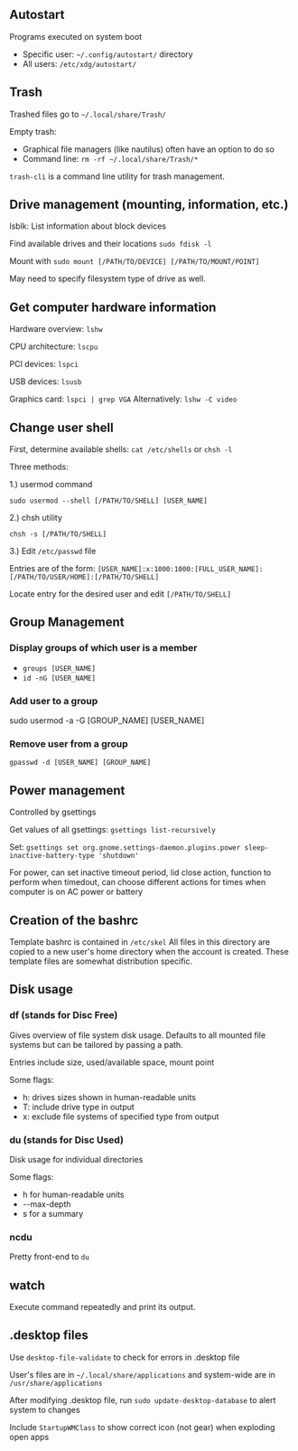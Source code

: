 ## Autostart

Programs executed on system boot
* Specific user: `~/.config/autostart/` directory
* All users:  `/etc/xdg/autostart/`


## Trash

Trashed files go to `~/.local/share/Trash/`

Empty trash:
* Graphical file managers (like nautilus) often have an option to do so
* Command line:  `rm -rf ~/.local/share/Trash/*`


`trash-cli` is a command line utility for trash management.





## Drive management (mounting, information, etc.)

lsblk:  List information about block devices

Find available drives and their locations
`sudo fdisk -l`

Mount with
`sudo mount [/PATH/TO/DEVICE] [/PATH/TO/MOUNT/POINT]`

May need to specify filesystem type of drive as well.




## Get computer hardware information

Hardware overview:	`lshw`

CPU architecture:  `lscpu`

PCI devices:	`lspci`

USB devices:  `lsusb`

Graphics card:	`lspci | grep VGA`
Alternatively:	`lshw -C video`



## Change user shell

First, determine available shells:
`cat /etc/shells` or `chsh -l`


Three methods:

1.)  usermod command

`sudo usermod --shell [/PATH/TO/SHELL] [USER_NAME]`

2.)  chsh utility

`chsh -s [/PATH/TO/SHELL]`


3.)  Edit `/etc/passwd` file

Entries are of the form:
`[USER_NAME]:x:1000:1000:[FULL_USER_NAME]:[/PATH/TO/USER/HOME]:[/PATH/TO/SHELL]`

Locate entry for the desired user and edit `[/PATH/TO/SHELL]`



## Group Management

### Display groups of which user is a member
* `groups [USER_NAME]`
* `id -nG [USER_NAME]`

### Add user to a group
sudo usermod -a -G [GROUP_NAME] [USER_NAME]

### Remove user from a group
`gpasswd -d [USER_NAME] [GROUP_NAME]`





## Power management

Controlled by gsettings

Get values of all gsettings:  `gsettings list-recursively`


Set:  `gsettings set org.gnome.settings-daemon.plugins.power sleep-inactive-battery-type 'shutdown'`

For power, can set inactive timeout period, lid close action, function to perform when timedout, can choose different actions for times when computer is on AC power or battery




## Creation of the bashrc

Template bashrc is contained in `/etc/skel`
All files in this directory are copied to a new user's home directory when the account is created.
These template files are somewhat distribution specific.





## Disk usage

### df (stands for Disc Free) 
Gives overview of file system disk usage.  Defaults to all mounted file systems but can be tailored by passing a path.

Entries include size, used/available space, mount point

Some flags:
* h: drives sizes shown in human-readable units
* T: include drive type in output
* x: exclude file systems of specified type from output



### du (stands for Disc Used)
Disk usage for individual directories

Some flags:
* h for human-readable units
* --max-depth 
* s for a summary


### ncdu
Pretty front-end to `du`




## watch
Execute command repeatedly and print its output.


## .desktop files

Use `desktop-file-validate` to check for errors in .desktop file 

User's files are in `~/.local/share/applications` and system-wide are in `/usr/share/applications`

After modifying .desktop file, run `sudo update-desktop-database` to alert system to changes

Include `StartupWMClass` to show correct icon (not gear) when exploding open apps
